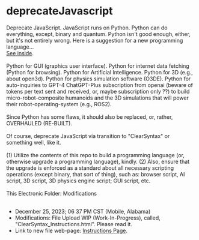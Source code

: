 # deprecateJavascript
Deprecate JavaScript. JavaScript runs on Python. Python can do everything, except, binary and quantum. Python isn't good enough, either, but it's not entirely wrong. Here is a suggestion for a new programming language... <br><a href="https://glowinggoldenglobe.github.io/deprecateJavascript/clearsyntax.html">See inside</a>.<br><br>Python for GUI (graphics user interface). Python for internet data fetching (Python for browsing). Python for Artificial Intelligence. Python for 3D (e.g., about open3d). Python for physics simulation software (O3DE). Python for auto-inquiries to GPT-4 ChatGPT-Plus subscription from openai (beware of tokens per text sent and received, or, maybe subscription only ??) to build micro-robot-composite humanoids and the 3D simulations that will power their robot-operating-system (e.g., ROS2).<br><br>Since Python has some flaws, it should also be replaced, or, rather, OVERHAULED (RE-BUILT).<br><br>Of course, deprecate JavaScript via transition to "ClearSyntax" or something well, like it. <br><br>(1) Utilize the contents of this repo to build a programming language (or, otherwise upgrade a programming language), kindly. (2) Also, ensure that the upgrade is enforced as a standard about all necessary scripting operations (except binary, that sort of thing), such as: browser script, AI script, 3D script, 3D physics engine script; GUI script, etc.<br><br>This Electronic Folder: Modifications<br><br>
<!--
<ul>
  <li>December 25, 2023; 06 37 PM CST (Mobile, Alabama)</li>
  <li>Modifications: ...</li>
  <li>Link to web-page: <a href="https://glowinggoldenglobe.github.io/deprecateJavascript/clearsyntax.html">... Page</a>.</li>
  <li></li>
</ul>
-->
<ul>
  <li>December 25, 2023; 06 37 PM CST (Mobile, Alabama)</li>
  <li>Modifications: File Upload WIP (Work-In-Progress), called, "ClearSyntax_Instructions.html". Please read it.</li>
  <li>Link to new file web-page: <a href="https://glowinggoldenglobe.github.io/deprecateJavascript/ClearSyntax_Instructions.html">Instructions Page</a>.</li>
</ul>

